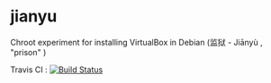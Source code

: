 # jianyu
Chroot experiment for installing VirtualBox in Debian (监狱 - Jiānyù , "prison" )


Travis CI : [![Build Status](https://travis-ci.org/ocramz/jianyu.svg?branch=simple)](https://travis-ci.org/ocramz/jianyu)
